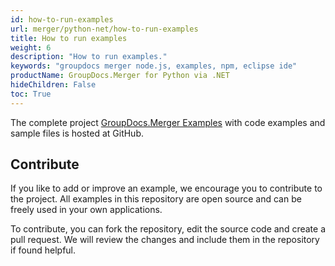 ```yaml
---
id: how-to-run-examples
url: merger/python-net/how-to-run-examples
title: How to run examples
weight: 6
description: "How to run examples."
keywords: "groupdocs merger node.js, examples, npm, eclipse ide"
productName: GroupDocs.Merger for Python via .NET
hideChildren: False
toc: True
---
```


The complete project [GroupDocs.Merger Examples](https://github.com/groupdocs-merger/GroupDocs.Merger-for-Python-via-.NET) with code examples and sample files is hosted at GitHub.

## Contribute

If you like to add or improve an example, we encourage you to contribute to the project. All examples in this repository are open source and can be freely used in your own applications.

To contribute, you can fork the repository, edit the source code and create a pull request. We will review the changes and include them in the repository if found helpful.